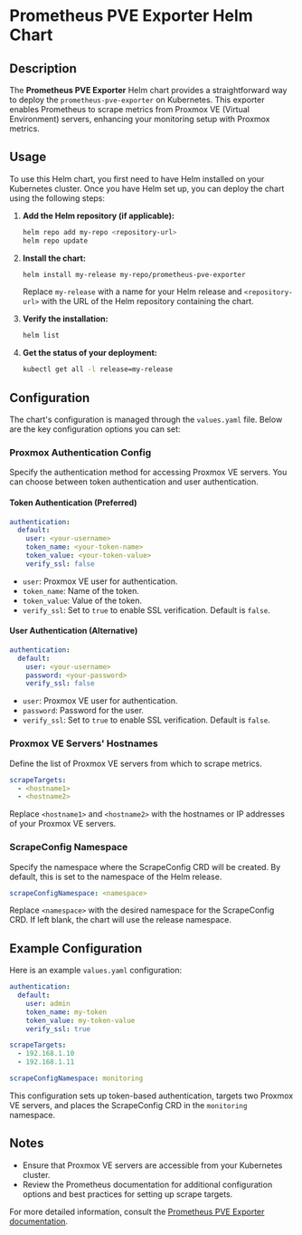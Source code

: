 # Prometheus PVE Exporter Helm Chart

## Description

The **Prometheus PVE Exporter** Helm chart provides a straightforward way to deploy the `prometheus-pve-exporter` on Kubernetes. This exporter enables Prometheus to scrape metrics from Proxmox VE (Virtual Environment) servers, enhancing your monitoring setup with Proxmox metrics.

## Usage

To use this Helm chart, you first need to have Helm installed on your Kubernetes cluster. Once you have Helm set up, you can deploy the chart using the following steps:

1. **Add the Helm repository (if applicable):**
   ```bash
   helm repo add my-repo <repository-url>
   helm repo update
   ```

2. **Install the chart:**
   ```bash
   helm install my-release my-repo/prometheus-pve-exporter
   ```

   Replace `my-release` with a name for your Helm release and `<repository-url>` with the URL of the Helm repository containing the chart.

3. **Verify the installation:**
   ```bash
   helm list
   ```

4. **Get the status of your deployment:**
   ```bash
   kubectl get all -l release=my-release
   ```

## Configuration

The chart's configuration is managed through the `values.yaml` file. Below are the key configuration options you can set:

### Proxmox Authentication Config

Specify the authentication method for accessing Proxmox VE servers. You can choose between token authentication and user authentication.

#### Token Authentication (Preferred)

```yaml
authentication:
  default:
    user: <your-username>
    token_name: <your-token-name>
    token_value: <your-token-value>
    verify_ssl: false
```

- `user`: Proxmox VE user for authentication.
- `token_name`: Name of the token.
- `token_value`: Value of the token.
- `verify_ssl`: Set to `true` to enable SSL verification. Default is `false`.

#### User Authentication (Alternative)

```yaml
authentication:
  default:
    user: <your-username>
    password: <your-password>
    verify_ssl: false
```

- `user`: Proxmox VE user for authentication.
- `password`: Password for the user.
- `verify_ssl`: Set to `true` to enable SSL verification. Default is `false`.

### Proxmox VE Servers' Hostnames

Define the list of Proxmox VE servers from which to scrape metrics.

```yaml
scrapeTargets:
  - <hostname1>
  - <hostname2>
```

Replace `<hostname1>` and `<hostname2>` with the hostnames or IP addresses of your Proxmox VE servers.

### ScrapeConfig Namespace

Specify the namespace where the ScrapeConfig CRD will be created. By default, this is set to the namespace of the Helm release.

```yaml
scrapeConfigNamespace: <namespace>
```

Replace `<namespace>` with the desired namespace for the ScrapeConfig CRD. If left blank, the chart will use the release namespace.

## Example Configuration

Here is an example `values.yaml` configuration:

```yaml
authentication:
  default:
    user: admin
    token_name: my-token
    token_value: my-token-value
    verify_ssl: true

scrapeTargets:
  - 192.168.1.10
  - 192.168.1.11

scrapeConfigNamespace: monitoring
```

This configuration sets up token-based authentication, targets two Proxmox VE servers, and places the ScrapeConfig CRD in the `monitoring` namespace.

## Notes

- Ensure that Proxmox VE servers are accessible from your Kubernetes cluster.
- Review the Prometheus documentation for additional configuration options and best practices for setting up scrape targets.

For more detailed information, consult the [Prometheus PVE Exporter documentation](https://github.com/<your-repo>/prometheus-pve-exporter).
